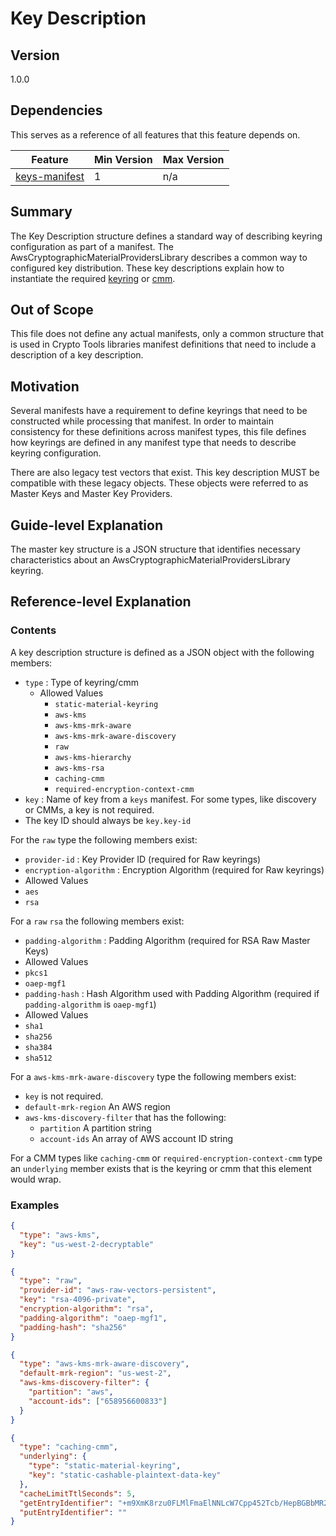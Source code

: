 [//]: # "Copyright Amazon.com Inc. or its affiliates. All Rights Reserved."
[//]: # "SPDX-License-Identifier: CC-BY-SA-4.0"

# Key Description

## Version

1.0.0

## Dependencies

This serves as a reference of all features that this feature depends on.

| Feature                             | Min Version | Max Version |
| ----------------------------------- | ----------- | ----------- |
| [keys-manifest](./keys-manifest.md) | 1           | n/a         |

## Summary

The Key Description structure defines a standard way of describing
keyring configuration as part of a manifest.
The AwsCryptographicMaterialProvidersLibrary describes a common way
to configured key distribution.
These key descriptions explain how to instantiate the required [keyring](../keyring-interface.md)
or [cmm](../cmm-interface.md).

## Out of Scope

This file does not define any actual manifests,
only a common structure that is used in Crypto Tools libraries manifest definitions
that need to include a description of a key description.

## Motivation

Several manifests have a requirement to define keyrings that need to
be constructed while processing that manifest.
In order to maintain consistency for these definitions across manifest types,
this file defines how keyrings are defined in any
manifest type that needs to describe keyring configuration.

There are also legacy test vectors that exist.
This key description MUST be compatible
with these legacy objects.
These objects were referred to as Master Keys
and Master Key Providers.

## Guide-level Explanation

The master key structure is a JSON structure that identifies necessary characteristics
about an AwsCryptographicMaterialProvidersLibrary keyring.

## Reference-level Explanation

### Contents

A key description structure is defined as a JSON object with the following members:

- `type` : Type of keyring/cmm
  - Allowed Values
    - `static-material-keyring`
    - `aws-kms`
    - `aws-kms-mrk-aware`
    - `aws-kms-mrk-aware-discovery`
    - `raw`
    - `aws-kms-hierarchy`
    - `aws-kms-rsa`
    - `caching-cmm`
    - `required-encryption-context-cmm`
- `key` : Name of key from a `keys` manifest.
  For some types, like discovery or CMMs, a key is not required.
- The key ID should always be `key.key-id`

For the `raw` type the following members exist:

- `provider-id` : Key Provider ID (required for Raw keyrings)
- `encryption-algorithm` : Encryption Algorithm (required for Raw keyrings)
- Allowed Values
- `aes`
- `rsa`

For a `raw` `rsa` the following members exist:

- `padding-algorithm` : Padding Algorithm (required for RSA Raw Master Keys)
- Allowed Values
- `pkcs1`
- `oaep-mgf1`
- `padding-hash` : Hash Algorithm used with Padding Algorithm (required if `padding-algorithm` is `oaep-mgf1`)
- Allowed Values
- `sha1`
- `sha256`
- `sha384`
- `sha512`

For a `aws-kms-mrk-aware-discovery` type the following members exist:

- `key` is not required.
- `default-mrk-region` An AWS region
- `aws-kms-discovery-filter` that has the following:
  - `partition` A partition string
  - `account-ids` An array of AWS account ID string

For a CMM types like `caching-cmm` or `required-encryption-context-cmm` type
an `underlying` member exists that is the keyring or cmm that this element would wrap.

### Examples

```json
{
  "type": "aws-kms",
  "key": "us-west-2-decryptable"
}
```

```json
{
  "type": "raw",
  "provider-id": "aws-raw-vectors-persistent",
  "key": "rsa-4096-private",
  "encryption-algorithm": "rsa",
  "padding-algorithm": "oaep-mgf1",
  "padding-hash": "sha256"
}
```

```json
{
  "type": "aws-kms-mrk-aware-discovery",
  "default-mrk-region": "us-west-2",
  "aws-kms-discovery-filter": {
    "partition": "aws",
    "account-ids": ["658956600833"]
  }
}
```

```json
{
  "type": "caching-cmm",
  "underlying": {
    "type": "static-material-keyring",
    "key": "static-cashable-plaintext-data-key"
  },
  "cacheLimitTtlSeconds": 5,
  "getEntryIdentifier": "+m9XmK8rzu0FLMlFmaElNNLcW7Cpp452Tcb/HepBGBbMR2DEfQBRroQbS6jq1acjpjx5hQ9GRKphCCy/ltmHFw==",
  "putEntryIdentifier": ""
}
```
